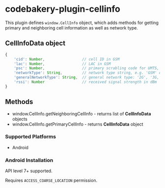 # codebakery-plugin-cellinfo

This plugin defines `window.CellInfo` object, which adds methods for getting
primary and neighboring cell information as well as network type.

## CellInfoData object

```javascript
{
    'cid': Number,                 // cell ID in GSM
    'lac': Number,                 // LAC in GSM
    'psc': Number,                 // primary scrabling code for UMTS, -1 for GSM
    'networkType': String,         // network type string, e.g. 'GSM' or 'UMTS'
    'generalNetworkType': String,  // general network type: '2G', '3G, '4G', 'CDMA' or 'Unknown'
    'rssi': Number                 // received signal strength in dBm
}
```

## Methods

- window.CellInfo.getNeighboringCellInfo - returns list of **CellInfoData** objects
- window.CellInfo.getPrimaryCellInfo - returns **CellInfoData** object

### Supported Platforms

- Android

### Android Installation

API level 7+ supported.

Requires `ACCESS_COARSE_LOCATION` permission.
